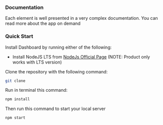 
### Documentation

Each element is well presented in a very complex documentation. You can read
more about the app on demand
### Quick Start

Install Dashboard by running either of the following:

- Install NodeJS LTS from
  [NodeJs Official Page](https://nodejs.org/en/?ref=horizon-documentation)
  (NOTE: Product only works with LTS version)

Clone the repository with the following command:

```bash
git clone 
```

Run in terminal this command:

```bash
npm install
```

Then run this command to start your local server

```bash
npm start
```



